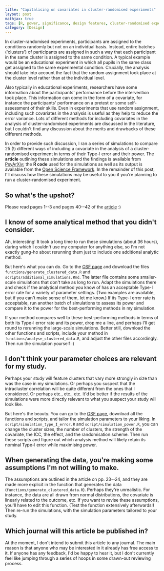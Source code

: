 ```yaml
---
title: "Capitalising on covariates in cluster-randomised experiments"
layout: post
mathjax: true
tags: [R, power, significance, design features, cluster-randomised experiments, preprint]
category: [Design]
---
```


In cluster-randomised experiments, participants are assigned to the
conditions randomly but not on an individual basis. Instead, entire
batches ('clusters') of participants are assigned in such a way that
each participant in the same cluster is assigned to the same condition.
A typical example would be an educational experiment in which all
pupils in the same class get assigned to the same experimental condition.
Crucially, the analysis should take into account the fact that the
random assignment took place at the cluster level rather than at the
individual level.

Also typically in educational experiments, researchers have some 
information about the participants' performance before the intervention
took place. This information can come in the form of a covariate,
for instance the participants' performance on a pretest or some 
self-assessment of their skills. Even in experiments that use random
assignment, including such covariates in the analysis
is useful as they help to reduce the error variance. Lots of different
methods for including covariates in the analysis of cluster-randomised
experiments are discussed in the literature, but I couldn't find any
discussion about the merits and drawbacks of these different methods.

In order to provide such discussion, I ran a series of simulations to 
compare 25 (!) different ways of including a covariate in the analysis
of a cluster-randomised experiment in terms of their Type-I error and
their power. The **article** outlining these simulations and the findings
is available from [PsyArXiv](https://doi.org/10.31234/osf.io/ef4zc);
the **R code** used for the simulations as well as its output is available
from the [Open Science Framework](https://osf.io/wzjra/). In the remainder
of this post, I'll discuss how these simulations may be useful to you if you're
planning to run a cluster-randomised experiment.

<!--more-->

## So what's the upshot?
Please read pages 1--3 and pages 40--42 of the [article](https://doi.org/10.31234/osf.io/ef4zc) :)

## I know of some analytical method that you didn't consider.
Ah, interesting! It took a long time to run these simulations
(about 36 hours), during which I couldn't use my computer for anything
else, so I'm not exactly gung-ho about rerunning them just to include
one additional analytic method.

But here's what you can do. Go to the [OSF page](https://osf.io/wzjra/)
and download the files `functions/generate_clustered_data.R` and
`scripts/additional_simulations.Rmd`. The latter file 
contains some smaller-scale simulations that don't take as long to run.
Adapt the simulations there and check if the analytical method you 
know of has an acceptable Type-I error rate for a variety 
of parameter settings. (Two examples are available, but if you can't
make sense of them, let me know.) If its Type-I error rate is acceptable,
run another batch of simulations to assess its power and compare it
to the power for the best-performing methods in my simulation.

If your method compares well to these best-performing methods in terms of both its Type-I error rate and its power, drop me a line, and perhaps
I'll get round to rerunning the large-scale simulations. Better still,
download the other functions and scripts, include your method
in `functions/analyse_clustered_data.R`, and adjust the other files
accordingly. Then run the simulation yourself :)

## I don't think your parameter choices are relevant for my study.
Perhaps your study will feature clusters that vary more strongly
in size than was the case in my simulations. Or perhaps you suspect
that the intracluster correlation will be quite different from the
ones that I considered. Or perhaps etc., etc., etc. It'd be better
if the results of the simulations were more directly relevant to 
what you suspect your study will look like.

But here's the beauty. You can go to the 
[OSF page](https://osf.io/wzjra/),
download all the functions and scripts, and tailor the
simulation parameters to your liking. In 
`script/simulation_type_I_error.R` and `script/simulation_power.R`, 
you can change the cluster sizes, the number of clusters,
the strength of the covariate, the ICC, the effect, and the
randomisation scheme. Then run these scripts and figure out
which analysis method will likely retain its nominal Type-I error
while maximising power.

## When generating the data, you're making some assumptions I'm not willing to make.
The assumptions are outlined in the article on pp. 23--24,
and they are made more explicit in the function that generates
the data (`functions/generate_clustered_data.R`). Perhaps they're
unrealistic. For instance, the data are all drawn from normal 
distributions, the covariate is linearly related to the outcome,
etc. If you want to revise these assumptions, you'll have to 
edit this function. (Test the function extensively afterwards!)
Then re-run the simulations, with the simulation parameters tailored
to your study.

## Which journal will this article be published in?
At the moment, I don't intend to submit this article to any journal.
The main reason is that anyone who may be interested in it already
has free access to it. If anyone has any feedback, I'd be happy to
hear it, but I don't currently feel like jumping through a series of
hoops in some drawn-out reviewing process.
